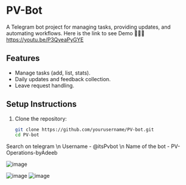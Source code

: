 # PV-Bot

A Telegram bot project for managing tasks, providing updates, and automating workflows.
Here is the link to see Demo
🐾🐾🐾 https://youtu.be/P3QyeaPyGYE


## Features
- Manage tasks (add, list, stats).
- Daily updates and feedback collection.
- Leave request handling.

## Setup Instructions
1. Clone the repository:
   ```bash
   git clone https://github.com/yourusername/PV-bot.git
   cd PV-bot
Search on telegram
\n Username - @itsPvbot
\n Name of the bot - PV-Operations-byAdeeb

![image](https://github.com/user-attachments/assets/38147f20-95e4-43f5-b0b7-b2e0ab05c68a)

![image](https://github.com/user-attachments/assets/9d756958-8e4f-429c-aa75-28d567d07d6f)
![image](https://github.com/user-attachments/assets/c96b9348-6043-4a55-9b33-7ca02b7f3cb8)
